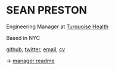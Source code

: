 # SEAN PRESTON

Engineering Manager at <a href="https://turquoise.health" target="_blank">Turquoise Health</a>

Based in NYC

<a href="https://github.com/seanpreston" target="_blank">github</a>, <a href="https://twitter.com/seanpreston" target="_blank">twitter</a>, <a href="mailto:seanmpreston@gmail.com" target="_blank">email</a>, <a href="/cv.pdf" target="_blank">cv</a>

&rarr; <a href="https://docs.google.com/presentation/d/1zUPAlF8ocmQlnactpMKSza_wiu_eKERfUXVI2KJmYt8/edit?usp=sharing" target="_blank">manager readme</a>
